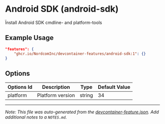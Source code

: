 
# Android SDK (android-sdk)

Ïnstall Android SDK cmdline- and platform-tools

## Example Usage

```json
"features": {
    "ghcr.io/NordcomInc/devcontainer-features/android-sdk:1": {}
}
```

## Options

| Options Id | Description | Type | Default Value |
|-----|-----|-----|-----|
| platform | Platform version | string | 34 |



---

_Note: This file was auto-generated from the [devcontainer-feature.json](https://github.com/NordcomInc/devcontainer-features/blob/main/src/android-sdk/devcontainer-feature.json).  Add additional notes to a `NOTES.md`._
